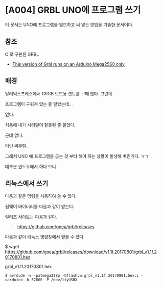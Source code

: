 [A004] GRBL UNO에 프로그램 쓰기
================================

이 문서는 UNO에 프로그램을 빌드하고 써 넣는 방법을 기술한 문서이다. 

## 참조

C 로 구현된 GRBL

* [This version of Grbl runs on an Arduino Mega2560 only](https://github.com/fra589/grbl-Mega-5X)

## 배경

알리익스프레스에서 GRGB 보드용 셋트를 구매 했다. 
그런데.. 

프로그램이 구워져 있는 줄 알았는데...

없다. 

처음에 내가 시리얼이 잘못된 줄 알았다. 

근데 없다. 

이런 씨부럴...

그래서 UNO 에 프로그램을 굽는 것 부터 해야 하는 상황이 발생해 버린거다. ㅠㅠ

대부분 윈도우에서 하다 보니


## 리눅스에서 쓰기 


다음과 같은 명령을 사용하여 쓸 수 있다. 

펌웨어 바이너리를 다음과 같이 받는다. 

릴리즈 사이트는 다음과 같다. 

> https://github.com/gnea/grbl/releases

다음과 같이 리눅스 명령창에서 받을 수 있다. 

$ wget https://github.com/gnea/grbl/releases/download/v1.1f.20170801/grbl_v1.1f.20170801.hex

grbl_v1.1f.20170801.hex


~~~
$ avrdude -v -patmega328p -Uflash:w:grbl_v1.1f.20170801.hex:i -carduino -b 57600 -P /dev/ttyUSBX
~~~


